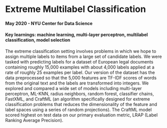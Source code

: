# Extreme Multilabel Classification

#### May 2020 - NYU Center for Data Science
#### Key learnings: machine learning, multi-layer perceptron, multilabel classification, model selection

The extreme classification setting involves problems in which we hope to assign multiple labels to items from a large set of candidate labels. We were tasked with predicting labels for a dataset of European legal documents containing roughly 15,000 examples with about 4,000 labels applied at a rate of roughly 25 examples per label. Our version of the dataset has the data preprocessed so that the 5,000 features are TF-IDF scores of words from the original text and the labels are transformed into integers. We explored and compared a wide set of models including multi-layer perceptron, ML-KNN, radius neighbors, random forest, classifier chains, FastXML, and CraftML (an algorithm specifically designed for extreme classification problems that reduces the dimensionality of the feature and label spaces using a series of random projections). The CraftML model scored highest on test data on our primary evaluation metric, LRAP (Label Ranking Average Precision).
